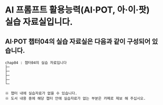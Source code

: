 # AI 프롬프트 활용능력(AI·POT, 아·이·팟) 실습 자료실입니다.
## AI·POT 챕터04의 실습 자료실은 다음과 같이 구성되어 있습니다.

```
chap04 : 챕터04의 실습 자료입니다
├─
├─
├─
├─
└─

※ 챕터 내에 실습자료가 없을 수 있습니다.
※ 도서 내용 중에 해당 챕터 안에 실습자료가 없는 부분은 카페로 제보 해 주십시오.
```